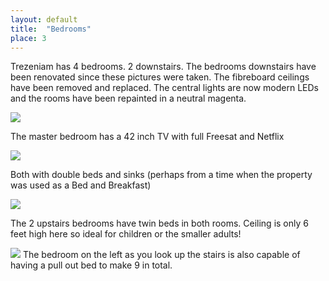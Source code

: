 ```yaml
---
layout: default
title:  "Bedrooms"
place: 3
---
```


Trezeniam has 4 bedrooms. 2 downstairs. The bedrooms downstairs have been renovated since these pictures were taken. 
The fibreboard ceilings have been removed and replaced. 
The central lights are now modern LEDs and the rooms have been repainted in a neutral magenta.

<img src="{{site.baseurl}}/assets/images/master_bed.jpg">

The master bedroom has a 42 inch TV with full Freesat and Netflix

<img src="{{site.baseurl}}/assets/images/double_bed.jpg">

 Both with double beds and sinks (perhaps from a time when the property was used as a Bed and Breakfast)

<img src="{{site.baseurl}}/assets/images/twin2.jpg">


The 2 upstairs bedrooms have twin beds in both rooms. Ceiling is only 6 feet high here so ideal for children or the smaller adults!

<img src="{{site.baseurl}}/assets/images/twin1.jpg">
The bedroom on the left as you look up the stairs is also capable of having a pull out bed to make 9 in total.